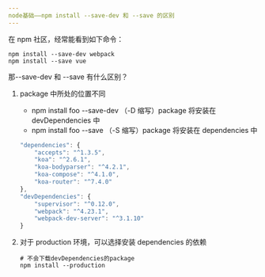 ```yaml
---
node基础——npm install --save-dev 和 --save 的区别
---
```


在 npm 社区，经常能看到如下命令：

```
npm install --save-dev webpack
npm install --save vue
```

那--save-dev 和 --save 有什么区别？

1. package 中所处的位置不同

   - npm install foo --save-dev （-D 缩写）package 将安装在 devDependencies 中
   - npm install foo --save （-S 缩写）package 将安装在 dependencies 中

   ```js
   "dependencies": {
       "accepts": "^1.3.5",
       "koa": "^2.6.1",
       "koa-bodyparser": "^4.2.1",
       "koa-compose": "^4.1.0",
       "koa-router": "^7.4.0"
   },
   "devDependencies": {
       "supervisor": "^0.12.0",
       "webpack": "^4.23.1",
       "webpack-dev-server": "^3.1.10"
   }
   ```

2. 对于 production 环境，可以选择安装 dependencies 的依赖

   ```
   # 不会下载devDependencies的package
   npm install --production
   ```
